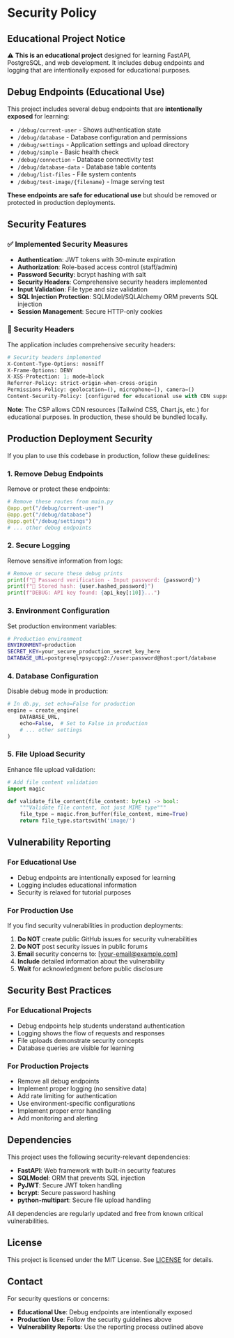 # Security Policy

## Educational Project Notice

⚠️ **This is an educational project** designed for learning FastAPI, PostgreSQL, and web development. It includes debug endpoints and logging that are intentionally exposed for educational purposes.

## Debug Endpoints (Educational Use)

This project includes several debug endpoints that are **intentionally exposed** for learning:

- `/debug/current-user` - Shows authentication state
- `/debug/database` - Database configuration and permissions
- `/debug/settings` - Application settings and upload directory
- `/debug/simple` - Basic health check
- `/debug/connection` - Database connectivity test
- `/debug/database-data` - Database table contents
- `/debug/list-files` - File system contents
- `/debug/test-image/{filename}` - Image serving test

**These endpoints are safe for educational use** but should be removed or protected in production deployments.

## Security Features

### ✅ Implemented Security Measures

- **Authentication**: JWT tokens with 30-minute expiration
- **Authorization**: Role-based access control (staff/admin)
- **Password Security**: bcrypt hashing with salt
- **Security Headers**: Comprehensive security headers implemented
- **Input Validation**: File type and size validation
- **SQL Injection Protection**: SQLModel/SQLAlchemy ORM prevents SQL injection
- **Session Management**: Secure HTTP-only cookies

### 🔧 Security Headers

The application includes comprehensive security headers:

```python
# Security headers implemented
X-Content-Type-Options: nosniff
X-Frame-Options: DENY
X-XSS-Protection: 1; mode=block
Referrer-Policy: strict-origin-when-cross-origin
Permissions-Policy: geolocation=(), microphone=(), camera=()
Content-Security-Policy: [configured for educational use with CDN support]
```

**Note**: The CSP allows CDN resources (Tailwind CSS, Chart.js, etc.) for educational purposes. In production, these should be bundled locally.

## Production Deployment Security

If you plan to use this codebase in production, follow these guidelines:

### 1. Remove Debug Endpoints

Remove or protect these endpoints:
```python
# Remove these routes from main.py
@app.get("/debug/current-user")
@app.get("/debug/database")
@app.get("/debug/settings")
# ... other debug endpoints
```

### 2. Secure Logging

Remove sensitive information from logs:
```python
# Remove or secure these debug prints
print(f"🔐 Password verification - Input password: {password}")
print(f"🔐 Stored hash: {user.hashed_password}")
print(f"DEBUG: API key found: {api_key[:10]}...")
```

### 3. Environment Configuration

Set production environment variables:
```bash
# Production environment
ENVIRONMENT=production
SECRET_KEY=your_secure_production_secret_key_here
DATABASE_URL=postgresql+psycopg2://user:password@host:port/database
```

### 4. Database Configuration

Disable debug mode in production:
```python
# In db.py, set echo=False for production
engine = create_engine(
    DATABASE_URL,
    echo=False,  # Set to False in production
    # ... other settings
)
```

### 5. File Upload Security

Enhance file upload validation:
```python
# Add file content validation
import magic

def validate_file_content(file_content: bytes) -> bool:
    """Validate file content, not just MIME type"""
    file_type = magic.from_buffer(file_content, mime=True)
    return file_type.startswith('image/')
```

## Vulnerability Reporting

### For Educational Use
- Debug endpoints are intentionally exposed for learning
- Logging includes educational information
- Security is relaxed for tutorial purposes

### For Production Use
If you find security vulnerabilities in production deployments:

1. **Do NOT** create public GitHub issues for security vulnerabilities
2. **Do NOT** post security issues in public forums
3. **Email** security concerns to: [your-email@example.com]
4. **Include** detailed information about the vulnerability
5. **Wait** for acknowledgment before public disclosure

## Security Best Practices

### For Educational Projects
- Debug endpoints help students understand authentication
- Logging shows the flow of requests and responses
- File uploads demonstrate security concepts
- Database queries are visible for learning

### For Production Projects
- Remove all debug endpoints
- Implement proper logging (no sensitive data)
- Add rate limiting for authentication
- Use environment-specific configurations
- Implement proper error handling
- Add monitoring and alerting

## Dependencies

This project uses the following security-relevant dependencies:

- **FastAPI**: Web framework with built-in security features
- **SQLModel**: ORM that prevents SQL injection
- **PyJWT**: Secure JWT token handling
- **bcrypt**: Secure password hashing
- **python-multipart**: Secure file upload handling

All dependencies are regularly updated and free from known critical vulnerabilities.

## License

This project is licensed under the MIT License. See [LICENSE](LICENSE) for details.

## Contact

For security questions or concerns:
- **Educational Use**: Debug endpoints are intentionally exposed
- **Production Use**: Follow the security guidelines above
- **Vulnerability Reports**: Use the reporting process outlined above
